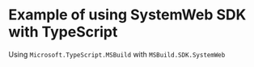 # Example of using SystemWeb SDK with TypeScript

Using `Microsoft.TypeScript.MSBuild` with `MSBuild.SDK.SystemWeb`
